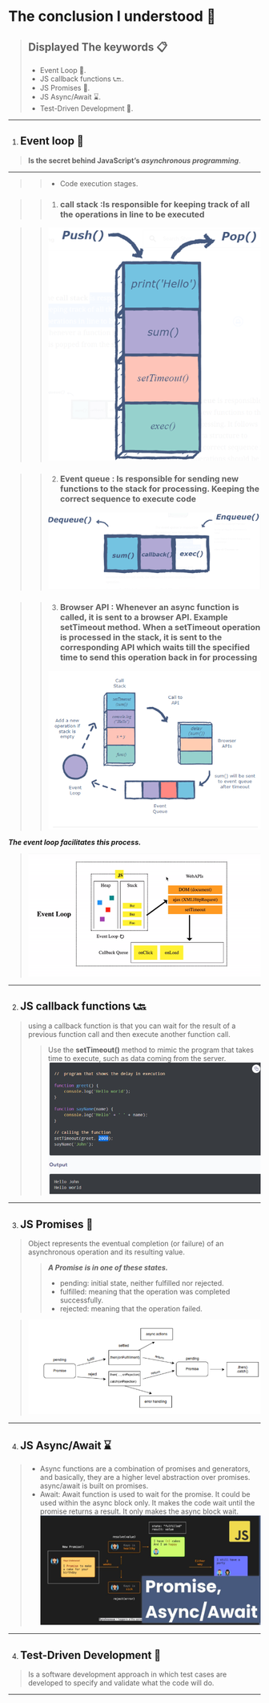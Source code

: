 # The conclusion I understood 🧐

>##  Displayed The keywords 📋
>
>* Event Loop 🔁.
>* JS callback functions 📞🔙.
>* JS Promises 🤝.
>* JS Async/Await ⌛.
>* Test-Driven Development 🧪.
>
----

1) ## Event loop 🔁

> **Is the secret behind JavaScript’s *asynchronous programming***.
>>
----
>>
>> * Code execution stages.

>> 1) ### **call stack** :Is responsible for keeping track of all the operations in line to be executed

>>![call stack](./image/callStack.png)

>> 2) ### **Event queue** : Is responsible for sending new functions to the stack for processing. Keeping the correct sequence to execute code
>>
>>![call stack](./image/queue.png)

>> 3) ### **Browser API** : Whenever an async function is called, it is sent to a browser API. Example setTimeout method. When a setTimeout operation is processed in the stack, it is sent to the corresponding API which waits till the specified time to send this operation back in for processing
>>
>>![call stack](./image/moredetails.png)

 ***The event loop facilitates this process.***
>![Event Loop](./image/eventloop.gif)

----

2) ## JS callback functions 📞🔙

 > using a callback function is that you can wait for the result of a previous function call and then execute another function call.
 >>Use the **setTimeout()** method to mimic the program that takes time to execute, such as data coming from the server.
 >![callback function](./image/callbackfun.png)
 ----

3) ## JS Promises 🤝

 > Object represents the eventual completion (or failure) of an asynchronous operation and its resulting value.
 >> ***A Promise is in one of these states.***
 >>
 >> * pending: initial state, neither fulfilled nor rejected.
>>* fulfilled: meaning that the operation was completed successfully.
>>* rejected: meaning that the operation failed.

 >![promis](./image/promis.png)
 ----

4) ## JS Async/Await ⌛

 > * Async functions are a combination of promises and generators, and basically, they are a higher level abstraction over promises. async/await is built on promises.
 > * Await: Await function is used to wait for the promise. It could be used within the async block only. It makes the code wait until the promise returns a result. It only makes the async block wait.
  >![Async/Await](./image/asyncAwait.png)
  >
  -----

4) ## Test-Driven Development 🧪
> Is a software development approach in which test cases are developed to specify and validate what the code will do.

-----
